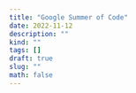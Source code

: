 ```yaml
---
title: "Google Summer of Code"
date: 2022-11-12
description: ""
kind: ""
tags: []
draft: true
slug: ""
math: false
---
```

